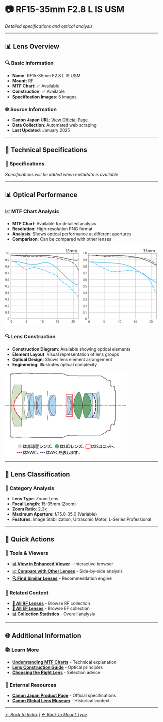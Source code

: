 # 📷 RF15-35mm F2.8 L IS USM

*Detailed specifications and optical analysis*

---

## 📊 **Lens Overview**

### 🔍 **Basic Information**
- **Name**: RF15-35mm F2.8 L IS USM
- **Mount**: RF
- **MTF Chart**: ✅ Available
- **Construction**: ✅ Available
- **Specification Images**: 5 images

### 🌐 **Source Information**
- **Canon Japan URL**: [View Official Page](https://personal.canon.jp/product/camera/rf/rf15-35-f28l/spec)
- **Data Collection**: Automated web scraping
- **Last Updated**: January 2025

---

## 🔧 **Technical Specifications**

### 📏 **Specifications**
*Specifications will be added when metadata is available*

---

## 📊 **Optical Performance**

### 📈 **MTF Chart Analysis**

- **MTF Chart**: Available for detailed analysis
- **Resolution**: High-resolution PNG format
- **Analysis**: Shows optical performance at different apertures
- **Comparison**: Can be compared with other lenses

![MTF Chart](../../canon_mtf_data/rf_lenses/RF15_35mm_F2.8_L_IS_USM/mtf_spec_mtf.png)

### 🔍 **Lens Construction**

- **Construction Diagram**: Available showing optical elements
- **Element Layout**: Visual representation of lens groups
- **Optical Design**: Shows lens element arrangement
- **Engineering**: Illustrates optical complexity

![Construction Diagram](../../canon_mtf_data/rf_lenses/RF15_35mm_F2.8_L_IS_USM/construction_spec_lens_construction.png)

---

## 🎯 **Lens Classification**

### 📝 **Category Analysis**
- **Lens Type**: Zoom Lens
- **Focal Length**: 15-35mm (Zoom)
- **Zoom Ratio**: 2.3x
- **Maximum Aperture**: f/15.0-35.0 (Variable)
- **Features**: Image Stabilization, Ultrasonic Motor, L-Series Professional

---

## 📱 **Quick Actions**

### 🔧 **Tools & Viewers**
- **[📊 View in Enhanced Viewer](../../canon_enhanced_mtf_viewer.html)** - Interactive browser
- **[📈 Compare with Other Lenses](../../analysis/mtf_comparison.md)** - Side-by-side analysis
- **[🔍 Find Similar Lenses](../../lens_finder.md)** - Recommendation engine

### 📂 **Related Content**
- **[🔵 All RF Lenses](../rf_lenses.md)** - Browse RF collection
- **[🔴 All EF Lenses](../ef_lenses.md)** - Browse EF collection
- **[📊 Collection Statistics](../statistics.md)** - Overall analysis

---

## 🌐 **Additional Information**

### 📚 **Learn More**
- **[Understanding MTF Charts](../education/understanding_mtf.md)** - Technical explanation
- **[Lens Construction Guide](../education/lens_construction.md)** - Optical principles
- **[Choosing the Right Lens](../education/lens_selection.md)** - Selection advice

### 🔗 **External Resources**
- **[Canon Japan Product Page](https://personal.canon.jp/product/camera/rf/rf15-35-f28l/spec)** - Official specifications
- **[Canon Global Lens Museum](https://global.canon/en/c-museum/lens.html)** - Historical context

---

*[← Back to Index](../../index.md) | [← Back to Mount Type](../rf_lenses.md)*

